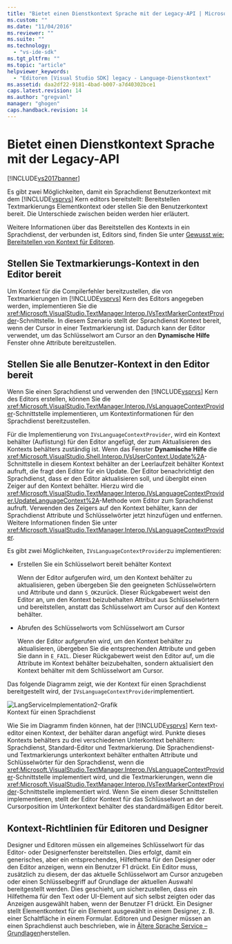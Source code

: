 ```yaml
---
title: "Bietet einen Dienstkontext Sprache mit der Legacy-API | Microsoft Docs"
ms.custom: ""
ms.date: "11/04/2016"
ms.reviewer: ""
ms.suite: ""
ms.technology: 
  - "vs-ide-sdk"
ms.tgt_pltfrm: ""
ms.topic: "article"
helpviewer_keywords: 
  - "Editoren [Visual Studio SDK] legacy - Language-Dienstkontext"
ms.assetid: daa2df22-9181-4bad-b007-a7d40302bce1
caps.latest.revision: 14
ms.author: "gregvanl"
manager: "ghogen"
caps.handback.revision: 14
---
```

# Bietet einen Dienstkontext Sprache mit der Legacy-API
[!INCLUDE[vs2017banner](../code-quality/includes/vs2017banner.md)]

Es gibt zwei Möglichkeiten, damit ein Sprachdienst Benutzerkontext mit dem [!INCLUDE[vsprvs](../code-quality/includes/vsprvs_md.md)] Kern editors bereitstellt: Bereitstellen Textmarkierungs Elementkontext oder stellen Sie den Benutzerkontext bereit.  Die Unterschiede zwischen beiden werden hier erläutert.  
  
 Weitere Informationen über das Bereitstellen des Kontexts in ein Sprachdienst, der verbunden ist, Editors sind, finden Sie unter [Gewusst wie: Bereitstellen von Kontext für Editoren](../extensibility/how-to-provide-context-for-editors.md).  
  
## Stellen Sie Textmarkierungs\-Kontext in den Editor bereit  
 Um Kontext für die Compilerfehler bereitzustellen, die von Textmarkierungen im [!INCLUDE[vsprvs](../code-quality/includes/vsprvs_md.md)] Kern des Editors angegeben werden, implementieren Sie die <xref:Microsoft.VisualStudio.TextManager.Interop.IVsTextMarkerContextProvider>\-Schnittstelle.  In diesem Szenario stellt der Sprachdienst Kontext bereit, wenn der Cursor in einer Textmarkierung ist.  Dadurch kann der Editor verwendet, um das Schlüsselwort am Cursor an den **Dynamische Hilfe** Fenster ohne Attribute bereitzustellen.  
  
## Stellen Sie alle Benutzer\-Kontext in den Editor bereit  
 Wenn Sie einen Sprachdienst und verwenden den [!INCLUDE[vsprvs](../code-quality/includes/vsprvs_md.md)] Kern des Editors erstellen, können Sie die <xref:Microsoft.VisualStudio.TextManager.Interop.IVsLanguageContextProvider>\-Schnittstelle implementieren, um Kontextinformationen für den Sprachdienst bereitzustellen.  
  
 Für die Implementierung von `IVsLanguageContextProvider`, wird ein Kontext behälter \(Auflistung\) für den Editor angefügt, der zum Aktualisieren des Kontexts behälters zuständig ist.  Wenn das Fenster **Dynamische Hilfe** die <xref:Microsoft.VisualStudio.Shell.Interop.IVsUserContext.Update%2A>\-Schnittstelle in diesem Kontext behälter an der Leerlaufzeit behälter Kontext aufruft, die fragt den Editor für ein Update.  Der Editor benachrichtigt den Sprachdienst, dass er den Editor aktualisieren soll, und übergibt einen Zeiger auf den Kontext behälter.  Hierzu wird die <xref:Microsoft.VisualStudio.TextManager.Interop.IVsLanguageContextProvider.UpdateLanguageContext%2A>\-Methode vom Editor zum Sprachdienst aufruft.  Verwenden des Zeigers auf den Kontext behälter, kann der Sprachdienst Attribute und Schlüsselwörter jetzt hinzufügen und entfernen.  Weitere Informationen finden Sie unter <xref:Microsoft.VisualStudio.TextManager.Interop.IVsLanguageContextProvider>.  
  
 Es gibt zwei Möglichkeiten, `IVsLanguageContextProvider`zu implementieren:  
  
-   Erstellen Sie ein Schlüsselwort bereit behälter Kontext  
  
     Wenn der Editor aufgerufen wird, um den Kontext behälter zu aktualisieren, geben übergeben Sie den geeigneten Schlüsselwörtern und Attribute und dann `S_OK`zurück.  Dieser Rückgabewert weist den Editor an, um den Kontext beizubehalten Attribut aus Schlüsselwörtern und bereitstellen, anstatt das Schlüsselwort am Cursor auf den Kontext behälter.  
  
-   Abrufen des Schlüsselworts vom Schlüsselwort am Cursor  
  
     Wenn der Editor aufgerufen wird, um den Kontext behälter zu aktualisieren, übergeben Sie die entsprechenden Attribute und geben Sie dann in `E_FAIL`.  Dieser Rückgabewert weist den Editor auf, um die Attribute im Kontext behälter beizubehalten, sondern aktualisiert den Kontext behälter mit dem Schlüsselwort am Cursor.  
  
 Das folgende Diagramm zeigt, wie der Kontext für einen Sprachdienst bereitgestellt wird, der `IVsLanguageContextProvider`implementiert.  
  
 ![LangServiceImplementation2&#45;Grafik](~/docs/extensibility/media/vslanguageservice2.gif "vsLanguageService2")  
Kontext für einen Sprachdienst  
  
 Wie Sie im Diagramm finden können, hat der [!INCLUDE[vsprvs](../code-quality/includes/vsprvs_md.md)] Kern text\-editor einen Kontext, der behälter daran angefügt wird.  Punkte dieses Kontexts behälters zu drei verschiedenen Unterkontext behältern: Sprachdienst, Standard\-Editor und Textmarkierung.  Die Sprachendienst\- und Textmarkierungs unterkontext behälter enthalten Attribute und Schlüsselwörter für den Sprachdienst, wenn die <xref:Microsoft.VisualStudio.TextManager.Interop.IVsLanguageContextProvider>\-Schnittstelle implementiert wird, und die Textmarkierungen, wenn die <xref:Microsoft.VisualStudio.TextManager.Interop.IVsTextMarkerContextProvider>\-Schnittstelle implementiert wird.  Wenn Sie einem dieser Schnittstellen implementieren, stellt der Editor Kontext für das Schlüsselwort an der Cursorposition im Unterkontext behälter des standardmäßigen Editor bereit.  
  
## Kontext\-Richtlinien für Editoren und Designer  
 Designer und Editoren müssen ein allgemeines Schlüsselwort für das Editor\- oder Designerfenster bereitstellen.  Dies erfolgt, damit ein generisches, aber ein entsprechendes, Hilfethema für den Designer oder den Editor anzeigen, wenn ein Benutzer F1 drückt.  Ein Editor muss, zusätzlich zu diesem, der das aktuelle Schlüsselwort am Cursor anzugeben oder einen Schlüsselbegriff auf Grundlage der aktuellen Auswahl bereitgestellt werden.  Dies geschieht, um sicherzustellen, dass ein Hilfethema für den Text oder UI\-Element auf sich selbst zeigten oder das Anzeigen ausgewählt haben, wenn der Benutzer F1 drückt.  Ein Designer stellt Elementkontext für ein Element ausgewählt in einem Designer, z. B. einer Schaltfläche in einem Formular.  Editoren und Designer müssen an einen Sprachdienst auch beschrieben, wie in [Ältere Sprache Service – Grundlagen](../extensibility/internals/legacy-language-service-essentials.md)herstellen.